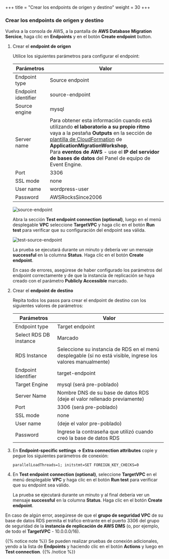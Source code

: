 +++
title = "Crear los endpoints de origen y destino"
weight = 30
+++


### Crear los endpoints de origen y destino

Vuelva a la consola de AWS, a la pantalla de **AWS Database Migration Sercice**, haga clic en **Endpoints** y en el botón **Create endpoint** button.

1. Crear el **endpoint de origen**

    Utilice los siguientes parámetros para configurar el endpoint:

    | Parámetros           | Valor                                          |
    | ------------------- | ---------------------------------------------- |
    | Endpoint type       | Source endpoint                                |
    | Endpoint identifier | source-endpoint                                |
    | Source engine       | mysql                                          |
    | Server name         | Para obtener esta información cuando está utilizando **el laboratorio a su propio ritmo** vaya a la pestaña **Outputs** en la sección de <a href="https://us-west-2.console.aws.amazon.com/cloudformation/home?region=us-west-2#/" target="_blank" rel="noopener noreferrer">plantilla de CloudFormation</a> de **ApplicationMigrationWorkshop**, <br>Para **eventos de AWS** - use el **IP del servidor de bases de datos** del Panel de equipo de Event Engine.   |
    | Port                | 3306                                           |
    | SSL mode            | none                                           |
    | User name           | wordpress-user                                 |
    | Password            | AWSRocksSince2006                                   |

    ![source-endpoint](/db-mig/source-endpoint.png)

    Abra la sección **Test endpoint connection (optional)**, luego en el menú desplegable **VPC** seleccione **TargetVPC** y haga clic en el botón **Run test** para verificar que su configuración del endpoint sea válida.

    ![test-source-endpoint](/db-mig/test-source-endpoint.png)

    La prueba se ejecutará durante un minuto y debería ver un mensaje **successful** en la columna **Status**. Haga clic en el botón **Create endpoint**.
    
    En caso de errores, asegúrese de haber configurado los parámetros del endpoint correctamente y de que la instancia de replicación se haya creado con el parámetro **Publicly Accessible** marcado.

2. Crear el **endpoint de destino**

    Repita todos los pasos para crear el endpoint de destino con los siguientes valores de parámetros:

    | Parámetros           | Valor                                                 |
    | ------------------- | ----------------------------------------------------- |
    | Endpoint type       | Target endpoint                                       |
    | Select RDS DB instance | Marcado                                            |
    | RDS Instance        | Seleccione su instancia de RDS en el menú desplegable (si no está visible, ingrese los valores manualmente)          |
    | Endpoint Identifier | target-endpoint                                       |
    | Target Engine       | mysql (será pre-poblado)                                                |
    | Server Name         | Nombre DNS de su base de datos RDS (deje el valor rellenado previamente)                            |
    | Port                | 3306     (será pre-poblado)                                             |
    | SSL mode            | none                                                  |
    | User name           | (deje el valor pre-poblado)                                                 |
    | Password            | Ingrese la contraseña que utilizó cuando creó la base de datos RDS|


3. En **Endpoint-specific settings -> Extra connection attributes** copie y pegue los siguientes parámetros de conexión:

    ```
    parallelLoadThreads=1; initstmt=SET FOREIGN_KEY_CHECKS=0
    ```

4. En **Test endpoint connection (optional)**, seleccione **TargetVPC** en el menú desplegable **VPC** y haga clic en el botón **Run test** para verificar que su endpoint sea válido.

    La prueba se ejecutará durante un minuto y al final debería ver un mensaje **successful** en la columna **Status**. Haga clic en el botón **Create endpoint**.

En caso de algún error, asegúrese de que el **grupo de seguridad VPC** de su base de datos RDS permita el tráfico entrante en el puerto 3306 del grupo de seguridad de la **instancia de replicación de AWS DMS** (o, por ejemplo, de todo el **TargetVPC** - 10.0.0.0/16).

{{% notice note %}}
Se pueden realizar pruebas de conexión adicionales, yendo a la lista de **Endpoints** y haciendo clic en el botón **Actions** y luego en **Test connection**.
{{% /notice %}}
